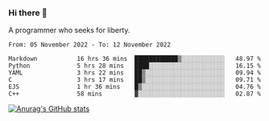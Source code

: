 ### Hi there 👋

<!--
**shejialuo/shejialuo** is a ✨ _special_ ✨ repository because its `README.md` (this file) appears on your GitHub profile.

Here are some ideas to get you started:

- 🔭 I’m currently working on ...
- 🌱 I’m currently learning ...
- 👯 I’m looking to collaborate on ...
- 🤔 I’m looking for help with ...
- 💬 Ask me about ...
- 📫 How to reach me: ...
- 😄 Pronouns: ...
- ⚡ Fun fact: ...
-->

A programmer who seeks for liberty.

<!--START_SECTION:waka-->

```text
From: 05 November 2022 - To: 12 November 2022

Markdown           16 hrs 36 mins  ████████████▒░░░░░░░░░░░░   48.97 %
Python             5 hrs 28 mins   ████░░░░░░░░░░░░░░░░░░░░░   16.15 %
YAML               3 hrs 22 mins   ██▒░░░░░░░░░░░░░░░░░░░░░░   09.94 %
C                  3 hrs 17 mins   ██▒░░░░░░░░░░░░░░░░░░░░░░   09.71 %
EJS                1 hr 36 mins    █▒░░░░░░░░░░░░░░░░░░░░░░░   04.76 %
C++                58 mins         ▓░░░░░░░░░░░░░░░░░░░░░░░░   02.87 %
```

<!--END_SECTION:waka-->

[![Anurag's GitHub stats](https://github-readme-stats.vercel.app/api?username=shejialuo&show_icons=true&theme=dracula)](https://github.com/anuraghazra/github-readme-stats)
